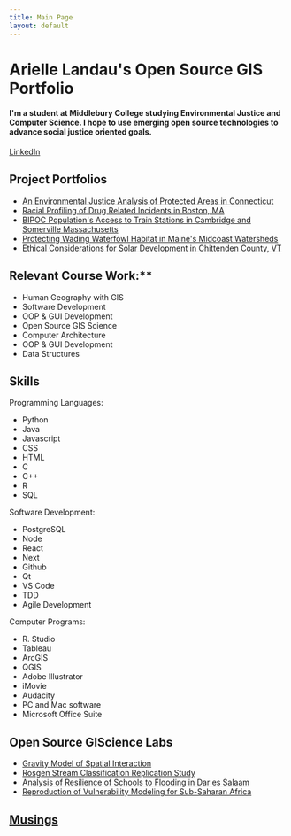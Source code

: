 ```yaml
---
title: Main Page
layout: default
---
```


# Arielle Landau's Open Source GIS Portfolio

#### I'm a student at Middlebury College studying Environmental Justice and Computer Science. I hope to use emerging open source technologies to advance social justice oriented goals.

[LinkedIn](https://www.linkedin.com/in/arielle-landau-8374091bb)

## Project Portfolios
- [An Environmental Justice Analysis of Protected Areas in Connecticut](Landau_CTEJReport.pdf)
- [Racial Profiling of Drug Related Incidents in Boston, MA](assets/BostonPolicing.md)
- [BIPOC Population's Access to Train Stations in Cambridge and Somerville Massachusetts](assets/camberville.md)
- [Protecting Wading Waterfowl Habitat in Maine's Midcoast Watersheds](assets/WWHMaine.md)
- [Ethical Considerations for Solar Development in Chittenden County, VT](assets/ChittendenSolarEthics.md)

## Relevant Course Work:**
- Human Geography with GIS
- Software Development
- OOP & GUI Development
- Open Source GIS Science
- Computer Architecture
- OOP & GUI Development
- Data Structures

## Skills

Programming Languages:
- Python       
- Java
- Javascript  
- CSS
- HTML      
- C
- C++          
- R
- SQL     

Software Development:
- PostgreSQL
- Node
- React           
- Next
- Github         
- Qt
- VS Code      
- TDD
- Agile Development

Computer Programs:
- R. Studio  
- Tableau      
- ArcGIS         
- QGIS
- Adobe Illustrator
- iMovie           
- Audacity
- PC and Mac software
- Microsoft Office Suite

## Open Source GIScience Labs
- [Gravity Model of Spatial Interaction](gravity/gravity.md)
- [Rosgen Stream Classification Replication Study](rosgen/rosgenReport.md)
- [Analysis of Resilience of Schools to Flooding in Dar es Salaam](DarEsSalaamResilienceAcademy/report.md)
- [Reproduction of Vulnerability Modeling for Sub-Saharan Africa](RP-Malcomb/docs/report/RP-Malcomb-Report.md)

## [Musings](/musings)
